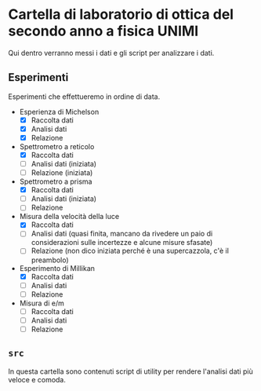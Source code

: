 # Cartella di laboratorio di ottica del secondo anno a fisica UNIMI

Qui dentro verranno messi i dati e gli script per analizzare i dati.

## Esperimenti

Esperimenti che effettueremo in ordine di data.

- Esperienza di Michelson
  - [x] Raccolta dati
  - [x] Analisi dati
  - [x] Relazione
- Spettrometro a reticolo
  - [x] Raccolta dati
  - [ ] Analisi dati (iniziata)
  - [ ] Relazione (iniziata)
- Spettrometro a prisma
  - [x] Raccolta dati
  - [ ] Analisi dati (iniziata)
  - [ ] Relazione
- Misura della velocità della luce
  - [x] Raccolta dati
  - [ ] Analisi dati (quasi finita, mancano da rivedere un paio di considerazioni sulle incertezze e alcune misure sfasate)
  - [ ] Relazione (non dico iniziata perché è una supercazzola, c'è il preambolo)
- Esperimento di Millikan
  - [x] Raccolta dati
  - [ ] Analisi dati
  - [ ] Relazione
- Misura di e/m
  - [ ] Raccolta dati
  - [ ] Analisi dati
  - [ ] Relazione

## `src`

In questa cartella sono contenuti script di utility per rendere l'analisi dati più veloce e comoda.
